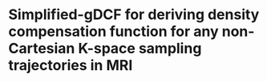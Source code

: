 # Simplified-gDCF for deriving density compensation function for any non-Cartesian K-space sampling trajectories in MRI
